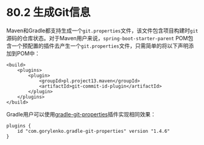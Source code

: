 # 80.2 生成Git信息

Maven和Gradle都支持生成一个`git.properties`文件，该文件包含项目构建时`git`源码的仓库状态。对于Maven用户来说，`spring-boot-starter-parent` POM包含一个预配置的插件去产生一个`git.properties`文件，只需简单的将以下声明添加到POM中：

```markup
<build>
    <plugins>
        <plugin>
            <groupId>pl.project13.maven</groupId>
            <artifactId>git-commit-id-plugin</artifactId>
        </plugin>
    </plugins>
</build>
```

Gradle用户可以使用[gradle-git-properties](https://plugins.gradle.org/plugin/com.gorylenko.gradle-git-properties)插件实现相同效果：

```text
plugins {
    id "com.gorylenko.gradle-git-properties" version "1.4.6"
}
```

